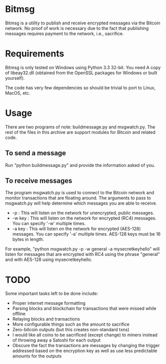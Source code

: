 Bitmsg
======

Bitmsg is a utility to publish and receive encrypted messages via the Bitcoin
network. No proof of work is necessary due to the fact that publishing messages
requires payment to the network, i.e., sacrifice.

Requirements
============

Bitmsg is only tested on Windows using Python 3.3 32-bit. You need A copy of
libeay32.dll (obtained from the OpenSSL packages for Windows or built
yourself).

The code has very few dependencies so should be trivial to port to Linux,
MacOS, etc.

Usage
=====

There are two programs of note: buildmessage.py and msgwatch.py.  The rest of
the files in this archive are support modules for Bitcoin and related code.

To send a message
-----------------

Run "python buildmessage.py" and provide the information asked of you.

To receive messages
-------------------

The program msgwatch.py is used to connect to the Bitcoin network and monitor
transactions that are floating around.  The arguments to pass to msgwatch.py
will help determine which messages you are able to receive.

* -p : This will listen on the network for unencrypted, public messages.
* -w key : This will listen on the network for encrypted (RC4) messages. You can specify '-w' multiple times.
* -a key : This will listen on the network for encrypted (AES-128) messages. You can specify '-a' multiple times. AES-128 keys must be 16 bytes in length.

For example, "python msgwatch.py -p -w general -a mysecretkeyhello" will listen for messages that
are encrypted with RC4 using the phrase "general" and with AES-128 using mysecretkeyhello.

TODO
====

Some important tasks left to be done include:

* Proper internet message formatting
* Parsing blocks and blockchain for transactions that were missed while offline
* Relaying blocks and transactions
* More configurable things such as the amount to sacrifice
* Zero-bitcoin outputs (but this creates non-standard txns)
* I would like all coins to be sacrificed (except change) to miners instead of throwing away a Satoshi for each output
* Obscure the fact the transactions are messages by changing the trigger addressed based on the encryption key as well as use less predictable amounts for the outputs

